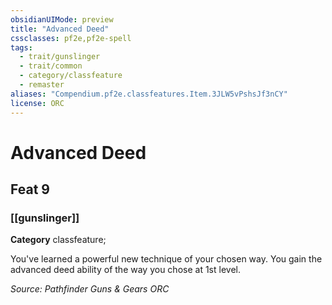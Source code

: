 ```yaml
---
obsidianUIMode: preview
title: "Advanced Deed"
cssclasses: pf2e,pf2e-spell
tags:
  - trait/gunslinger
  - trait/common
  - category/classfeature
  - remaster
aliases: "Compendium.pf2e.classfeatures.Item.3JLW5vPshsJf3nCY"
license: ORC
---
```

# Advanced Deed
## Feat 9
### [[gunslinger]]

**Category** classfeature; 




You've learned a powerful new technique of your chosen way. You gain the advanced deed ability of the way you chose at 1st level.

*Source: Pathfinder Guns & Gears*
*ORC*